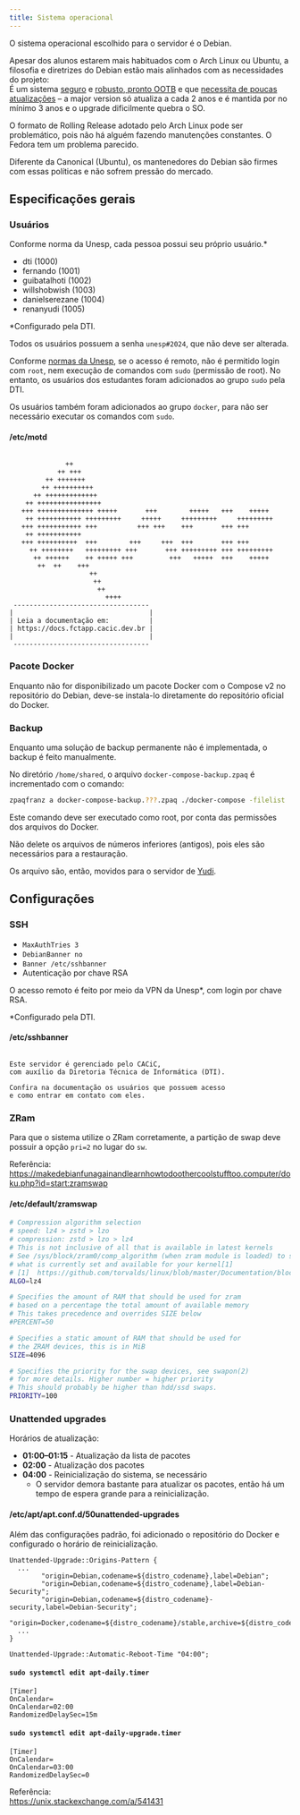 ```yaml
---
title: Sistema operacional
---
```


O sistema operacional escolhido para o servidor é o Debian.

Apesar dos alunos estarem mais habituados com o Arch Linux ou Ubuntu, a filosofia e diretrizes do Debian estão mais alinhados com as necessidades do projeto:  
É um sistema [seguro](https://wiki.debian.org/WhyDebian#Security_and_Reliability) e [robusto, pronto OOTB](https://wiki.debian.org/DontBreakDebian) e que [necessita de poucas atualizações](https://www.debian.org/releases/) – a major version só atualiza a cada 2 anos e é mantida por no mínimo 3 anos e o upgrade dificilmente quebra o SO.

O formato de Rolling Release adotado pelo Arch Linux pode ser problemático, pois não há alguém fazendo manutenções constantes. O Fedora tem um problema parecido.

Diferente da Canonical (Ubuntu), os mantenedores do Debian são firmes com essas políticas e não sofrem pressão do mercado.

## Especificações gerais


### Usuários

Conforme norma da Unesp, cada pessoa possui seu próprio usuário.\*

- dti (1000)
- fernando (1001)
- guibatalhoti (1002)
- willshobwish (1003)
- danielserezane (1004)
- renanyudi (1005)

\*Configurado pela DTI.

Todos os usuários possuem a senha `unesp#2024`, que não deve ser alterada.

Conforme [normas da Unesp](https://www2.unesp.br/portal#!/ai/regulamentos-e-normas16359/), se o acesso é remoto, não é permitido login com `root`, nem execução de comandos com `sudo` (permissão de root). No entanto, os usuários dos estudantes foram adicionados ao grupo `sudo` pela DTI.

Os usuários também foram adicionados ao grupo `docker`, para não ser necessário executar os comandos com `sudo`.

#### /etc/motd

```

              ++
            ++ +++
         ++ +++++++
        ++ ++++++++++
      ++ +++++++++++++
    ++ ++++++++++++++++
   +++ ++++++++++++++ +++++       +++        +++++   +++    +++++
    ++ +++++++++++ +++++++++     +++++     +++++++++     +++++++++
   +++ +++++++++++ +++          +++ +++    +++       +++ +++
    ++ +++++++++++
   +++ ++++++++++  +++        +++     +++  +++       +++ +++
     ++ ++++++++   +++++++++ +++       +++ +++++++++ +++ +++++++++
      ++ ++++++    ++ +++++ +++         +++   +++++  +++    +++++
       ++  ++    +++
                    ++
                     ++
                      ++
                        ++++
 ----------------------------------
|                                  |
| Leia a documentação em:          |
| https://docs.fctapp.cacic.dev.br |
|                                  |
 ----------------------------------
```

### Pacote Docker

Enquanto não for disponibilizado um pacote Docker com o Compose v2 no repositório do Debian, deve-se instala-lo diretamente do repositório oficial do Docker.

### Backup

Enquanto uma solução de backup permanente não é implementada, o backup é feito manualmente.

No diretório `/home/shared`, o arquivo `docker-compose-backup.zpaq` é incrementado com o comando:

```bash
zpaqfranz a docker-compose-backup.???.zpaq ./docker-compose -filelist
```

Este comando deve ser executado como root, por conta das permissões dos arquivos do Docker.

Não delete os arquivos de números inferiores (antigos), pois eles são necessários para a restauração.

Os arquivo são, então, movidos para o servidor de [Yudi](https://github.com/Yudi).


## Configurações

### SSH

- `MaxAuthTries 3`
- `DebianBanner no`
- `Banner /etc/sshbanner`
- Autenticação por chave RSA

O acesso remoto é feito por meio da VPN da Unesp\*, com login por chave RSA.

\*Configurado pela DTI.

#### /etc/sshbanner

```

Este servidor é gerenciado pelo CACiC,
com auxílio da Diretoria Técnica de Informática (DTI).

Confira na documentação os usuários que possuem acesso
e como entrar em contato com eles.

```

### ZRam

Para que o sistema utilize o ZRam corretamente, a partição de swap deve possuir a opção `pri=2` no lugar do `sw`.

Referência:  
https://makedebianfunagainandlearnhowtodoothercoolstufftoo.computer/doku.php?id=start:zramswap

#### /etc/default/zramswap

```bash
# Compression algorithm selection
# speed: lz4 > zstd > lzo
# compression: zstd > lzo > lz4
# This is not inclusive of all that is available in latest kernels
# See /sys/block/zram0/comp_algorithm (when zram module is loaded) to see
# what is currently set and available for your kernel[1]
# [1]  https://github.com/torvalds/linux/blob/master/Documentation/blockdev/zram.txt#L86
ALGO=lz4

# Specifies the amount of RAM that should be used for zram
# based on a percentage the total amount of available memory
# This takes precedence and overrides SIZE below
#PERCENT=50

# Specifies a static amount of RAM that should be used for
# the ZRAM devices, this is in MiB
SIZE=4096

# Specifies the priority for the swap devices, see swapon(2)
# for more details. Higher number = higher priority
# This should probably be higher than hdd/ssd swaps.
PRIORITY=100
```

### Unattended upgrades

Horários de atualização:
- **01:00–01:15** - Atualização da lista de pacotes
- **02:00** - Atualização dos pacotes
- **04:00** - Reinicialização do sistema, se necessário
    - O servidor demora bastante para atualizar os pacotes, então há um tempo de espera grande para a reinicialização.


#### /etc/apt/apt.conf.d/50unattended-upgrades

Além das configurações padrão, foi adicionado o repositório do Docker e configurado o horário de reinicialização.

```
Unattended-Upgrade::Origins-Pattern {
  ...
        "origin=Debian,codename=${distro_codename},label=Debian";
        "origin=Debian,codename=${distro_codename},label=Debian-Security";
        "origin=Debian,codename=${distro_codename}-security,label=Debian-Security";
        "origin=Docker,codename=${distro_codename}/stable,archive=${distro_codename},label=Docker,component=stable";
  ...
}

Unattended-Upgrade::Automatic-Reboot-Time "04:00";
```


#### `sudo systemctl edit apt-daily.timer`

```
[Timer]
OnCalendar=
OnCalendar=02:00
RandomizedDelaySec=15m
```

#### `sudo systemctl edit apt-daily-upgrade.timer`

```
[Timer]
OnCalendar=
OnCalendar=03:00
RandomizedDelaySec=0
```

Referência:  
https://unix.stackexchange.com/a/541431